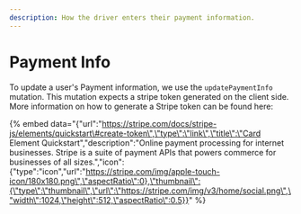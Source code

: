 ```yaml
---
description: How the driver enters their payment information.
---
```


# Payment Info

To update a user's Payment information, we use the `updatePaymentInfo` mutation. This mutation expects a stripe token generated on the client side. More information on how to generate a Stripe token can be found here:

{% embed data="{\"url\":\"https://stripe.com/docs/stripe-js/elements/quickstart\#create-token\",\"type\":\"link\",\"title\":\"Card Element Quickstart\",\"description\":\"Online payment processing for internet businesses. Stripe is a suite of payment APIs that powers commerce for businesses of all sizes.\",\"icon\":{\"type\":\"icon\",\"url\":\"https://stripe.com/img/apple-touch-icon/180x180.png\",\"aspectRatio\":0},\"thumbnail\":{\"type\":\"thumbnail\",\"url\":\"https://stripe.com/img/v3/home/social.png\",\"width\":1024,\"height\":512,\"aspectRatio\":0.5}}" %}



